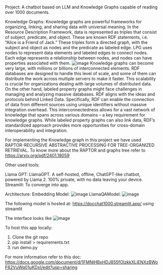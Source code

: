 Project: A chatbot based on LLM and Knowledge Graphs capable of reading over 1000 documents.

Knowledge Graphs: Knowledge graphs are powerful frameworks for organizing, linking, and sharing data with universal meaning.
In the Resource Description Framework, data is represented as triples that consist of subject, predicate, and object. These are known RDF statements, i.e. “Alice is a Friend of Jack.” These triples form a directed graph, with the subject and object as nodes and the predicate as labeled edge. LPG uses nodes to represent data elements and labeled edges to connect nodes. Each edge represents a relationship between nodes, and nodes can have properties associated with them.
![image](https://github.com/mishra169/docchat1000/assets/104723673/fcd5cdbb-936b-4650-a1f4-51ea43ba6973)
Knowledge graphs can become very large, with millions or billions of interconnected elements. RDF databases are designed to handle this level of scale, and some of them can distribute the work across multiple servers to make it faster. This scalability is crucial for organizations dealing with large volumes of distributed data. On the other hand, labeled property graphs might face challenges in managing and analyzing massive databases.
RDF aligns with the ideas and protocols behind Linked Data. Specifically, RDF can enable the connection of data from different sources using unique identifiers without massive integration overhead. This interconnectedness allows for a vast network of knowledge that spans across various domains – a key requirement for knowledge graphs. While labeled property graphs can also link data, RDF’s standardized approach provides more opportunities for cross-domain interoperability and integration.  

For implementing the Knowledge graph in this project we have used RAPTOR-RECURSIVE ABSTRACTIVE PROCESSING
FOR TREE-ORGANIZED RETRIEVAL. To know more about the RAPTOR and graphs tree refer to https://arxiv.org/pdf/2401.18059

Other used tools:

Llama GPT: LlamaGPT. A self-hosted, offline, ChatGPT-like chatbot, powered by Llama 2. 100% private, with no data leaving your device.
Streamlit: To converge into app.

Architecture:
Embedding Model:
![image](https://github.com/mishra169/docchat1000/assets/104723673/f0a729db-75f5-44be-aecd-d2e1462d8840)
LlamaQAModel:
![image](https://github.com/mishra169/docchat1000/assets/104723673/cc4e42bc-47fc-4e77-b72e-f5cb445a96ce)

The following model is hosted at:
https://docchat1000.streamlit.app/ using streamlit

The interface looks like
![image](https://github.com/mishra169/docchat1000/assets/104723673/20ab39a8-94ea-4372-b1be-27ff7938bc46)

To host this app locally:
1. Clone the git repo
2. pip install > requirements.txt
3. run demo.py

For more information refer to this doc: https://docs.google.com/document/d/1FMNlHBxHDJ855fOlzkkXLjENXzBWoF62VuWq01uKDxI/edit?usp=sharing



